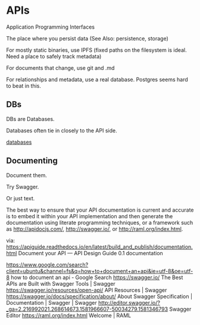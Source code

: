 # APIs

Application Programming Interfaces

The place where you persist data (See Also: persistence, storage)

For mostly static binaries, use IPFS (fixed paths on the filesystem is ideal. Need a place to safely track metadata)

For documents that change, use git and .md

For relationships and metadata, use a real database. Postgres seems hard to beat in this.

## DBs 

DBs are Databases.

Databases often tie in closely to the API side.

[databases](databases.md)

## Documenting

Document them.

Try Swagger.

Or just text.

The best way to ensure that your API documentation is current and accurate is to embed it within your API implementation and then generate the documentation using literate programming techniques, or a framework such as http://apidocjs.com/, http://swagger.io/, or http://raml.org/index.html.

via:
https://apiguide.readthedocs.io/en/latest/build_and_publish/documentation.html
Document your API — API Design Guide 0.1 documentation

https://www.google.com/search?client=ubuntu&channel=fs&q=how+to+document+an+api&ie=utf-8&oe=utf-8
how to document an api - Google Search
https://swagger.io/
The Best APIs are Built with Swagger Tools | Swagger
https://swagger.io/resources/open-api/
API Resources | Swagger
https://swagger.io/docs/specification/about/
About Swagger Specification | Documentation | Swagger | Swagger
http://editor.swagger.io/?_ga=2.216992021.268614673.1581966607-50034279.1581346793
Swagger Editor
https://raml.org/index.html
Welcome | RAML

